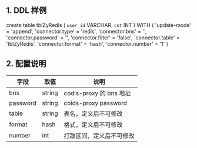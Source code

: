 ## 1. DDL 样例

create table tblZyRedis (
 `user_id` VARCHAR,
 `cnt` INT
 ) WITH (
 'update-mode' = 'append',
 'connector.type' = 'redis',
 'connector.bns' = '',
 'connector.password' = '',
 'connector.filter' = 'false',
 'connector.table' = 'tblZyRedis',
 'connector.format' = 'hash',
 'connector.number' = '1'
)


## 2. 配置说明

| 字段 | 取值 | 说明 |
| --- | --- | --- |
| bns | string | codis-proxy 的 bns 地址 |
| password | string | coids-proxy password |
| table | string | 表名，定义后不可修改 |
| format | hash | 格式，定义后不可修改 |
| number | int | 打散区间，定义后不可修改 |
